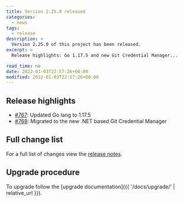 ```yaml
---
title: Version 2.25.0 released
categories:
  - news
tags:
  - release
description: >
  Version 2.25.0 of this project has been released.
excerpt: >
  Release highlights: Go 1.17.5 and new Git Credential Manager...

read_time: no
date: 2022-01-03T22:57:26+00:00
modified: 2022-01-03T22:57:26+00:00
---
```


## Release highlights

* [#767](https://github.com/gantsign/development-environment/pull/767):
  Updated Go lang to 1.17.5
* [#769](https://github.com/gantsign/development-environment/pull/769):
  Migrated to the new .NET based Git Credential Manager

## Full change list

For a full list of changes view the
[release notes](https://github.com/gantsign/development-environment/releases/tag/2.25.0).

## Upgrade procedure

To upgrade follow the
[upgrade documentation]({{ '/docs/upgrade/' | relative_url }}).
